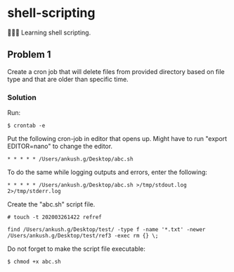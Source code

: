 # shell-scripting
👨🏻‍💻 Learning shell scripting.

## Problem 1
Create a cron job that will delete files from provided directory based on file type and that are older than specific time.

### Solution

Run:
```console
$ crontab -e
```

Put the following cron-job in editor that opens up. Might have to run "export EDITOR=nano" to change the editor.
```
* * * * * /Users/ankush.g/Desktop/abc.sh
```

To do the same while logging outputs and errors, enter the following: 
```
* * * * * /Users/ankush.g/Desktop/abc.sh >/tmp/stdout.log 2>/tmp/stderr.log
```

Create the "abc.sh" script file.
```
# touch -t 202003261422 refref

find /Users/ankush.g/Desktop/test/ -type f -name '*.txt' -newer /Users/ankush.g/Desktop/test/ref3 -exec rm {} \;
```

Do not forget to make the script file executable:
```console
$ chmod +x abc.sh
```